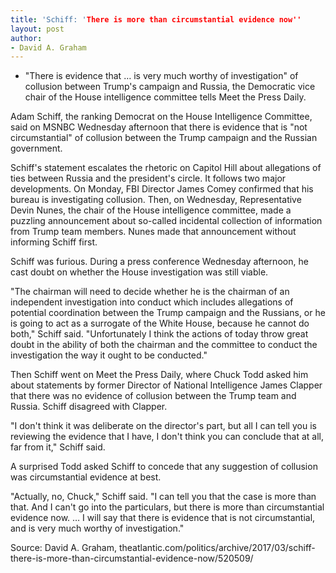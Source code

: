 ```yaml
---
title: 'Schiff: 'There is more than circumstantial evidence now''
layout: post
author:
- David A. Graham
---
```


- "There is evidence that … is very much worthy of investigation" of collusion between Trump's campaign and Russia, the Democratic vice chair of the House intelligence committee tells Meet the Press Daily.

Adam Schiff, the ranking Democrat on the House Intelligence Committee, said on MSNBC Wednesday afternoon that there is evidence that is "not circumstantial" of collusion between the Trump campaign and the Russian government.

Schiff's statement escalates the rhetoric on Capitol Hill about allegations of ties between Russia and the president's circle. It follows two major developments. On Monday, FBI Director James Comey confirmed that his bureau is investigating collusion. Then, on Wednesday, Representative Devin Nunes, the chair of the House intelligence committee, made a puzzling announcement about so-called incidental collection of information from Trump team members. Nunes made that announcement without informing Schiff first.

Schiff was furious. During a press conference Wednesday afternoon, he cast doubt on whether the House investigation was still viable.

"The chairman will need to decide whether he is the chairman of an independent investigation into conduct which includes allegations of potential coordination between the Trump campaign and the Russians, or he is going to act as a surrogate of the White House, because he cannot do both," Schiff said. "Unfortunately I think the actions of today throw great doubt in the ability of both the chairman and the committee to conduct the investigation the way it ought to be conducted."

Then Schiff went on Meet the Press Daily, where Chuck Todd asked him about statements by former Director of National Intelligence James Clapper that there was no evidence of collusion between the Trump team and Russia. Schiff disagreed with Clapper.

"I don't think it was deliberate on the director's part, but all I can tell you is reviewing the evidence that I have, I don't think you can conclude that at all, far from it," Schiff said.

A surprised Todd asked Schiff to concede that any suggestion of collusion was circumstantial evidence at best.

"Actually, no, Chuck," Schiff said. "I can tell you that the case is more than that. And I can't go into the particulars, but there is more than circumstantial evidence now. … I will say that there is evidence that is not circumstantial, and is very much worthy of investigation."

Source: David A. Graham, theatlantic.com/politics/archive/2017/03/schiff-there-is-more-than-circumstantial-evidence-now/520509/
